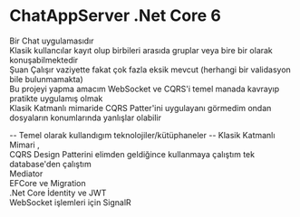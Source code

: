 # ChatAppServer .Net Core 6 <br/>
Bir Chat uygulamasıdır <br/>
Klasik kullancılar kayıt olup birbileri arasıda gruplar veya bire bir olarak konuşabilmektedir <br/>
Şuan Çalışır vaziyette fakat çok fazla eksik mevcut (herhangi bir validasyon bile bulunmamakta) <br/>
Bu projeyi yapma amacım WebSocket ve CQRS'i temel manada kavrayıp pratikte uygulamış olmak <br/>
Klasik Katmanlı mimaride CQRS Patter'ini uygulayanı görmedim ondan dosyaların konumlarında yanlışlar olabilir <br/>



-- Temel olarak kullandıgım teknolojiler/kütüphaneler --
Klasik Katmanlı Mimari , <br/>
CQRS Design Patterini elimden geldiğince kullanmaya çalıştım tek database'den çalıştım <br/>
Mediator <br/>
EFCore ve Migration <br/>
.Net Core İdentity ve JWT <br/>
WebSocket işlemleri için SignalR <br/>
